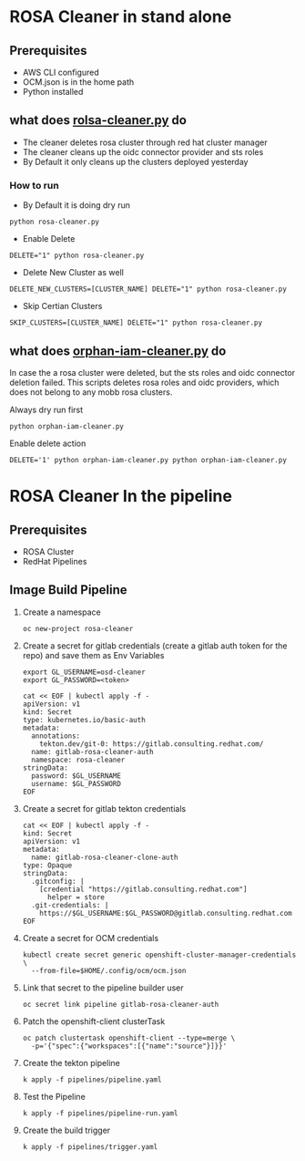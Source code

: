 
# ROSA Cleaner in stand alone

## Prerequisites

* AWS CLI configured
* OCM.json is in the home path
* Python installed

## what does [rolsa-cleaner.py](./rosa-cleaner.py) do 

* The cleaner deletes rosa cluster through red hat cluster manager
* The cleaner cleans up the oidc connector provider and sts roles
* By Default it only cleans up the clusters deployed yesterday

### How to run

* By Default it is doing dry run

```
python rosa-cleaner.py
```

* Enable Delete

```
DELETE="1" python rosa-cleaner.py
```

* Delete New Cluster as well

```
DELETE_NEW_CLUSTERS=[CLUSTER_NAME] DELETE="1" python rosa-cleaner.py
```

* Skip Certian Clusters

```
SKIP_CLUSTERS=[CLUSTER_NAME] DELETE="1" python rosa-cleaner.py
```

## what does [orphan-iam-cleaner.py](./orphan-iam-cleaner.py) do

In case the a rosa cluster were deleted, but the sts roles and oidc connector deletion failed. 
This scripts deletes rosa roles and oidc providers, which does not belong to any mobb rosa clusters.

Always dry run first
```
python orphan-iam-cleaner.py
```

Enable delete action
```
DELETE='1' python orphan-iam-cleaner.py python orphan-iam-cleaner.py
```

# ROSA Cleaner In the pipeline

## Prerequisites

* ROSA Cluster
* RedHat Pipelines

## Image Build Pipeline

1. Create a namespace

    ```
    oc new-project rosa-cleaner
    ```

1. Create a secret for gitlab credentials (create a gitlab auth token for the repo) and save them as Env Variables

   ```
   export GL_USERNAME=osd-cleaner
   export GL_PASSWORD=<token>
   ```


   ```
   cat << EOF | kubectl apply -f -
   apiVersion: v1
   kind: Secret
   type: kubernetes.io/basic-auth
   metadata:
     annotations:
       tekton.dev/git-0: https://gitlab.consulting.redhat.com/
     name: gitlab-rosa-cleaner-auth
     namespace: rosa-cleaner
   stringData:
     password: $GL_USERNAME
     username: $GL_PASSWORD
   EOF
   ```

1. Create a secret for gitlab tekton credentials

   ```
   cat << EOF | kubectl apply -f -
   kind: Secret
   apiVersion: v1
   metadata:
     name: gitlab-rosa-cleaner-clone-auth
   type: Opaque
   stringData:
     .gitconfig: |
       [credential "https://gitlab.consulting.redhat.com"]
         helper = store
     .git-credentials: |
       https://$GL_USERNAME:$GL_PASSWORD@gitlab.consulting.redhat.com
   EOF
   ```

1. Create a secret for OCM credentials

    ```
    kubectl create secret generic openshift-cluster-manager-credentials \
      --from-file=$HOME/.config/ocm/ocm.json

1. Link that secret to the pipeline builder user

    ```
    oc secret link pipeline gitlab-rosa-cleaner-auth
    ```

1. Patch the openshift-client clusterTask

    ```
    oc patch clustertask openshift-client --type=merge \
      -p='{"spec":{"workspaces":[{"name":"source"}]}}'
    ```

1. Create the tekton pipeline

    ```
    k apply -f pipelines/pipeline.yaml
    ```

1. Test the Pipeline

    ```
    k apply -f pipelines/pipeline-run.yaml
    ```

1. Create the build trigger

    ```
    k apply -f pipelines/trigger.yaml
    ```
